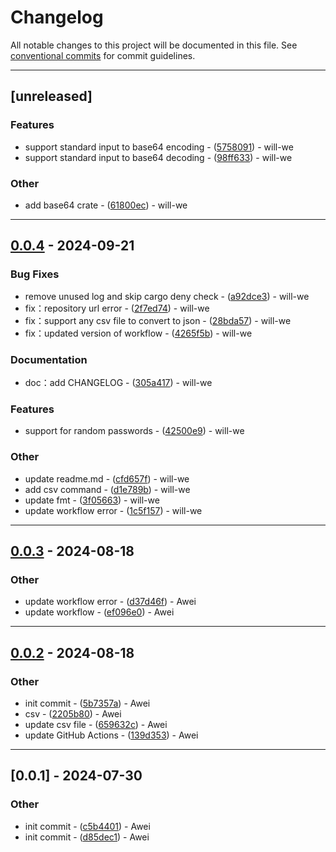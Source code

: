 # Changelog

All notable changes to this project will be documented in this file. See [conventional commits](https://www.conventionalcommits.org/) for commit guidelines.

---
## [unreleased]

### Features

- support standard input to base64 encoding - ([5758091](https://github.com/will-we/rust-cli/commit/5758091c25de2e33e928764c16eb19e3cdaf6c04)) - will-we
- support standard input to base64 decoding - ([98ff633](https://github.com/will-we/rust-cli/commit/98ff633718a5986603c1d0f3aac8fa91f1b4c7a2)) - will-we

### Other

- add base64 crate - ([61800ec](https://github.com/will-we/rust-cli/commit/61800ecc5c3ed215c1dceafd22ef372f7274261a)) - will-we

---
## [0.0.4](https://github.com/will-we/rust-cli/compare/v0.0.3..v0.0.4) - 2024-09-21

### Bug Fixes

- remove unused log and skip cargo deny check - ([a92dce3](https://github.com/will-we/rust-cli/commit/a92dce36c127c86d10ad60b2350e9b7c7cbc8b82)) - will-we
- fix：repository url error - ([2f7ed74](https://github.com/will-we/rust-cli/commit/2f7ed741b3590939d3682f0371d6c0d31bd5bd33)) - will-we
- fix：support any csv file to convert to json - ([28bda57](https://github.com/will-we/rust-cli/commit/28bda5778448115b9ad5eccecf276b59a76546a6)) - will-we
- fix：updated version of workflow - ([4265f5b](https://github.com/will-we/rust-cli/commit/4265f5bb5ad790ba2b189ce5cddd8532c6bd89f2)) - will-we

### Documentation

- doc：add CHANGELOG - ([305a417](https://github.com/will-we/rust-cli/commit/305a4179ba36e00984b05f27ee416edc953093e8)) - will-we

### Features

- support for random passwords - ([42500e9](https://github.com/will-we/rust-cli/commit/42500e97612186314a17e4e19f6b650d57db22f3)) - will-we

### Other

- update readme.md - ([cfd657f](https://github.com/will-we/rust-cli/commit/cfd657f863d42e64401883a4446123431db30be8)) - will-we
- add csv command - ([d1e789b](https://github.com/will-we/rust-cli/commit/d1e789bac92e8debc71d2dd004cc6e3e9c4899dc)) - will-we
- update fmt - ([3f05663](https://github.com/will-we/rust-cli/commit/3f05663a7ec3f9d1a4778ce2a0dfe7c2f02f5c41)) - will-we
- update workflow error - ([1c5f157](https://github.com/will-we/rust-cli/commit/1c5f157637db01465a29a46b21f710963d5a51b0)) - will-we

---
## [0.0.3](https://github.com/will-we/rust-cli/compare/v0.0.2..v0.0.3) - 2024-08-18

### Other

- update workflow error - ([d37d46f](https://github.com/will-we/rust-cli/commit/d37d46f5e87d3a697a370b1be25458ffe793ce56)) - Awei
- update workflow - ([ef096e0](https://github.com/will-we/rust-cli/commit/ef096e0fd289967ed8c59fda55de7480080eeabb)) - Awei

---
## [0.0.2](https://github.com/will-we/rust-cli/compare/v0.0.1..v0.0.2) - 2024-08-18

### Other

- init commit - ([5b7357a](https://github.com/will-we/rust-cli/commit/5b7357a9f5f48d2a5f1e6bb7502d6a6d871780cd)) - Awei
- csv - ([2205b80](https://github.com/will-we/rust-cli/commit/2205b800b1a521d714cf0f1635c6abbf03f0d61f)) - Awei
- update csv file - ([659632c](https://github.com/will-we/rust-cli/commit/659632c9d7f2e9bf7ca025831895adcb80aee100)) - Awei
- update GitHub Actions - ([139d353](https://github.com/will-we/rust-cli/commit/139d353c2b77449082887d4958a631e52efc172e)) - Awei

---
## [0.0.1] - 2024-07-30

### Other

- init commit - ([c5b4401](https://github.com/will-we/rust-cli/commit/c5b4401c4cda2c5dceda949f23e0e4583ab36eb3)) - Awei
- init commit - ([d85dec1](https://github.com/will-we/rust-cli/commit/d85dec1861582649a4c2db994410b0b8895e99b3)) - Awei

<!-- generated by git-cliff -->
